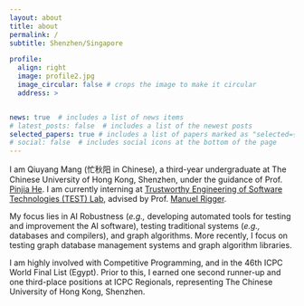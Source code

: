 ```yaml
---
layout: about
title: about
permalink: /
subtitle: Shenzhen/Singapore

profile:
  align: right
  image: profile2.jpg
  image_circular: false # crops the image to make it circular
  address: >


news: true  # includes a list of news items
# latest_posts: false  # includes a list of the newest posts
selected_papers: true # includes a list of papers marked as "selected={true}"
# social: false  # includes social icons at the bottom of the page
---
```


I am Qiuyang Mang (忙秋阳 in Chinese), a third-year undergraduate at The Chinese University of Hong Kong, Shenzhen, under the guidance of Prof. [Pinjia He](https://pinjiahe.github.io/). I am currently interning at [Trustworthy Engineering of Software Technologies (TEST) Lab](https://nus-test.github.io/), advised by Prof. [Manuel Rigger](https://www.manuelrigger.at/). 

My focus lies in AI Robustness (*e.g.,* developing automated tools for testing and improvement the AI software),  testing traditional systems (*e.g.,* databases and compilers), and graph algorithms. More recently, I focus on testing graph database management systems and graph algorithm libraries.



I am highly involved with Competitive Programming, and in the 46th ICPC World Final List (Egypt). Prior to this, I earned one second runner-up and one third-place positions at ICPC Regionals, representing The Chinese University of Hong Kong, Shenzhen.





